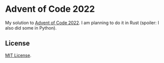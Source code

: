 # Advent of Code 2022

My solution to [Advent of Code 2022](https://adventofcode.com/2022). I am planning to do it in Rust (spoiler: I also did some in Python).

## License

[MIT License](LICENSE).
